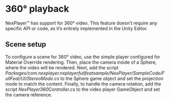 # 360° playback

NexPlayer™ has support for 360° video. This feature doesn’t require any specific API or code, as it’s entirely implemented in the Unity Editor. 

## Scene setup

To configure a scene for 360° video, use the simple player configured for Material Override rendering. Then, place the camera inside of a Sphere, where the video will be rendered.
Next, add the script *Packages/com.nexplayer.nxplayerfullfeatsample/NexPlayer/SampleCode/FullFeat/UI/StereoMode.cs* to the Sphere game object and set the projection mode to match the content. Finally, to handle the camera rotation, add the script *NexPlayer360Controller.cs* to the video player GameObject and set the camera reference.